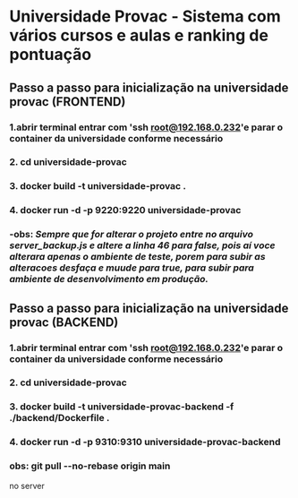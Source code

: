 # Universidade Provac - Sistema com vários cursos e aulas e ranking de pontuação

## Passo a passo para inicialização na universidade provac (FRONTEND)

### 1.abrir terminal entrar com 'ssh root@192.168.0.232'e parar o container da universidade conforme necessário
### 2. cd universidade-provac
### 3. docker build -t universidade-provac .
### 4. docker run -d -p 9220:9220 universidade-provac

### -obs: *Sempre que for alterar o projeto entre no arquivo server_backup.js e altere a linha 46 para false, pois aí voce alterara apenas o ambiente de teste, porem para subir as alteracoes desfaça e muude para true, para subir para ambiente de desenvolvimento em produção.*

## Passo a passo para inicialização na universidade provac (BACKEND)

### 1.abrir terminal entrar com 'ssh root@192.168.0.232'e parar o container da universidade conforme necessário
### 2. cd universidade-provac
### 3. docker build -t universidade-provac-backend -f ./backend/Dockerfile .
### 4. docker run -d -p 9310:9310 universidade-provac-backend


### obs: git pull --no-rebase origin main
no server
